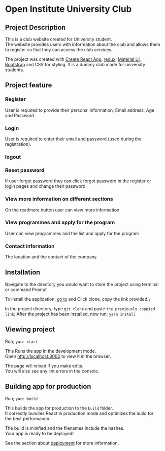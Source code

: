 # Open Institute University Club

## Project Description
This is a club website created for University student.\
The website provides users with information about the club and allows them to register so that they can access the club services.

The project was created with [Create React App](https://github.com/facebook/create-react-app), [redux](https://redux.js.org/introduction/getting-started), [Material UI](https://material-ui.com/getting-started/), [Bootstrap](https://getbootstrap.com/docs/5.0/getting-started/) and CSS for styling.
It is a dummy club made for university students. 


## Project feature

### Register
User is required to provide their personal information; Email address, Age and Password

### Login
User is required to enter their email  and password (used during the registration).
### logout

### Reset password
If user forgot password they can click forgot password in the register or login pages and change their password

### View more information on different sections
On the readmore button user can view more information

### View programmes and apply for the program
User can view programmes and the list and apply for the program

### Contact information
The location and the contact of the company.

## Installation
Navigate to the directory you would want to store the project using terminal or command Prompt
 
To install the application, [go to](https://github.com/anitahkimanthi/open_institute_uni_club) and Click clone, copy the link provided.\

In the project directory, type `git clone` and paste `the previously coppied link`;
After the project has been installed, now run; `yarn install`

## Viewing project
Run; `yarn start`

This Runs the app in the development mode.\
Open [http://localhost:3000](http://localhost:3000) to view it in the browser.

The page will reload if you make edits.\
You will also see any lint errors in the console.

## Building app for production
Run; `yarn build`

This builds the app for production to the `build` folder.\
It correctly bundles React in production mode and optimizes the build for the best performance.

The build is minified and the filenames include the hashes.\
Your app is ready to be deployed!

See the section about [deployment](https://facebook.github.io/create-react-app/docs/deployment) for more information.
